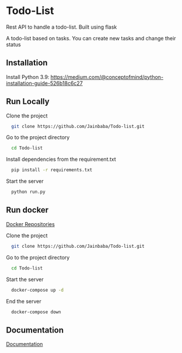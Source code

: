 
# Todo-List

Rest API to handle a todo-list. Built using flask

A todo-list based on tasks.
You can create new tasks and change their status
## Installation

Install Python 3.9: https://medium.com/@conceptofmind/python-installation-guide-526b18c6c27



## Run Locally

Clone the project

```bash
  git clone https://github.com/Jainbaba/Todo-list.git
```

Go to the project directory

```bash
  cd Todo-list
```

Install dependencies from the requirement.txt

```bash
  pip install -r requirements.txt
```

Start the server

```bash
  python run.py
```

## Run docker
[Docker Repositories](https://hub.docker.com/repository/docker/jainbaba/todolist-api/general)

Clone the project

```bash
  git clone https://github.com/Jainbaba/Todo-list.git
```

Go to the project directory

```bash
  cd Todo-list
```
Start the server

```bash
  docker-compose up -d
```

End the server

```bash
  docker-compose down
```

## Documentation

[Documentation](https://documenter.getpostman.com/view/14498526/2s93CExcC6)

